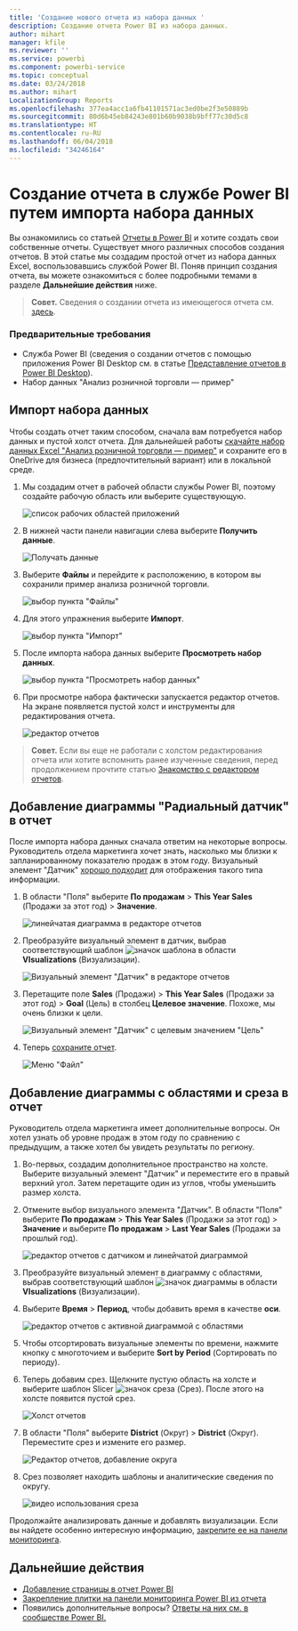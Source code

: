 ```yaml
---
title: 'Создание нового отчета из набора данных '
description: Создание отчета Power BI из набора данных.
author: mihart
manager: kfile
ms.reviewer: ''
ms.service: powerbi
ms.component: powerbi-service
ms.topic: conceptual
ms.date: 03/24/2018
ms.author: mihart
LocalizationGroup: Reports
ms.openlocfilehash: 377ea4acc1a6fb41101571ac3ed0be2f3e50889b
ms.sourcegitcommit: 80d6b45eb84243e801b60b9038b9bff77c30d5c8
ms.translationtype: HT
ms.contentlocale: ru-RU
ms.lasthandoff: 06/04/2018
ms.locfileid: "34246164"
---
```

# <a name="create-a-new-report-in-power-bi-service-by-importing-a-dataset"></a>Создание отчета в службе Power BI путем импорта набора данных
Вы ознакомились со статьей [Отчеты в Power BI](service-reports.md) и хотите создать свои собственные отчеты. Существует много различных способов создания отчетов. В этой статье мы создадим простой отчет из набора данных Excel, воспользовавшись службой Power BI. Поняв принцип создания отчета, вы можете ознакомиться с более подробными темами в разделе **Дальнейшие действия** ниже.  

> **Совет.** Сведения о создании отчета из имеющегося отчета см. [здесь](power-bi-report-copy.md).
> 
### <a name="prerequisites"></a>Предварительные требования
- Служба Power BI (сведения о создании отчетов с помощью приложения Power BI Desktop см. в статье [Представление отчетов в Power BI Desktop](desktop-report-view.md)).  
- Набор данных "Анализ розничной торговли — пример"

## <a name="import-the-dataset"></a>Импорт набора данных
Чтобы создать отчет таким способом, сначала вам потребуется набор данных и пустой холст отчета. Для дальнейшей работы [скачайте набор данных Excel "Анализ розничной торговли — пример"](http://go.microsoft.com/fwlink/?LinkId=529778) и сохраните его в OneDrive для бизнеса (предпочтительный вариант) или в локальной среде.

1. Мы создадим отчет в рабочей области службы Power BI, поэтому создайте рабочую область или выберите существующую.
   
   ![список рабочих областей приложений](media/service-report-create-new/power-bi-workspaces2.png)
2. В нижней части панели навигации слева выберите **Получить данные**.
   
   ![Получать данные](media/service-report-create-new/power-bi-get-data3.png)
3. Выберите **Файлы** и перейдите к расположению, в котором вы сохранили пример анализа розничной торговли.
   
    ![выбор пункта "Файлы"](media/service-report-create-new/power-bi-select-files.png)
4. Для этого упражнения выберите **Импорт**.
   
   ![выбор пункта "Импорт"](media/service-report-create-new/power-bi-import.png)
5. После импорта набора данных выберите **Просмотреть набор данных**.
   
   ![выбор пункта "Просмотреть набор данных"](media/service-report-create-new/power-bi-view-dataset.png)
6. При просмотре набора фактически запускается редактор отчетов.  На экране появляется пустой холст и инструменты для редактирования отчета.
   
   ![редактор отчетов](media/service-report-create-new/power-bi-blank-report.png)

> **Совет.** Если вы еще не работали с холстом редактирования отчета или хотите вспомнить ранее изученные сведения, перед продолжением прочтите статью [Знакомство с редактором отчетов](service-the-report-editor-take-a-tour.md).
> 
> 

## <a name="add-a-radial-gauge-to-the-report"></a>Добавление диаграммы "Радиальный датчик" в отчет
После импорта набора данных сначала ответим на некоторые вопросы.  Руководитель отдела маркетинга хочет знать, насколько мы близки к запланированному показателю продаж в этом году. Визуальный элемент "Датчик" [хорошо подходит](power-bi-report-visualizations.md) для отображения такого типа информации.

1. В области "Поля" выберите **По продажам** > **This Year Sales** (Продажи за этот год) > **Значение**.
   
    ![линейчатая диаграмма в редакторе отчетов](media/service-report-create-new/power-bi-report-step1.png)
2. Преобразуйте визуальный элемент в датчик, выбрав соответствующий шаблон ![значок шаблона](media/service-report-create-new/powerbi-gauge-icon.png) в области **VIsualizations** (Визуализации).
   
    ![Визуальный элемент "Датчик" в редакторе отчетов](media/service-report-create-new/power-bi-report-step2.png)
3. Перетащите поле **Sales** (Продажи) > **This Year Sales** (Продажи за этот год) > **Goal** (Цель) в столбец **Целевое значение**. Похоже, мы очень близки к цели.
   
    ![Визуальный элемент "Датчик" с целевым значением "Цель"](media/service-report-create-new/power-bi-report-step3.png)
4. Теперь [сохраните отчет](service-report-save.md).
   
   ![Меню "Файл"](media/service-report-create-new/powerbi-save.png)

## <a name="add-an-area-chart-and-slicer-to-the-report"></a>Добавление диаграммы с областями и среза в отчет
Руководитель отдела маркетинга имеет дополнительные вопросы. Он хотел узнать об уровне продаж в этом году по сравнению с предыдущим, а также хотел бы увидеть результаты по региону.

1. Во-первых, создадим дополнительное пространство на холсте. Выберите визуальный элемент "Датчик" и переместите его в правый верхний угол. Затем перетащите один из углов, чтобы уменьшить размер холста.
2. Отмените выбор визуального элемента "Датчик". В области "Поля" выберите **По продажам** > **This Year Sales** (Продажи за этот год) > **Значение** и выберите **По продажам** > **Last Year Sales** (Продажи за прошлый год).
   
    ![редактор отчетов с датчиком и линейчатой диаграммой](media/service-report-create-new/power-bi-report-step4.png)
3. Преобразуйте визуальный элемент в диаграмму с областями, выбрав соответствующий шаблон ![значок диаграммы](media/service-report-create-new/power-bi-areachart-icon.png) в области **VIsualizations** (Визуализации).
4. Выберите **Время** > **Период**, чтобы добавить время в качестве **оси**.
   
    ![редактор отчетов с активной диаграммой с областями](media/service-report-create-new/power-bi-report-step5.png)
5. Чтобы отсортировать визуальные элементы по времени, нажмите кнопку с многоточием и выберите **Sort by Period** (Сортировать по периоду).
6. Теперь добавим срез. Щелкните пустую область на холсте и выберите шаблон Slicer ![значок среза](media/service-report-create-new/power-bi-slicer-icon.png)    (Срез). После этого на холсте появится пустой срез.
   
    ![Холст отчетов](media/service-report-create-new/power-bi-report-step6.png)    
7. В области "Поля" выберите **District** (Округ) > **District** (Округ). Переместите срез и измените его размер.
   
    ![Редактор отчетов, добавление округа](media/service-report-create-new/power-bi-report-step7.png)  
8. Срез позволяет находить шаблоны и аналитические сведения по округу.
   
   ![видео использования среза](media/service-report-create-new/power-bi-slicer-video2.gif)  

Продолжайте анализировать данные и добавлять визуализации. Если вы найдете особенно интересную информацию, [закрепите ее на панели мониторинга](service-dashboard-pin-tile-from-report.md).

## <a name="next-steps"></a>Дальнейшие действия
* [Добавление страницы в отчет Power BI](power-bi-report-add-page.md)  
* [Закрепление плитки на панели мониторинга Power BI из отчета](service-dashboard-pin-tile-from-report.md)   
* Появились дополнительные вопросы? [Ответы на них см. в сообществе Power BI.](http://community.powerbi.com/)

